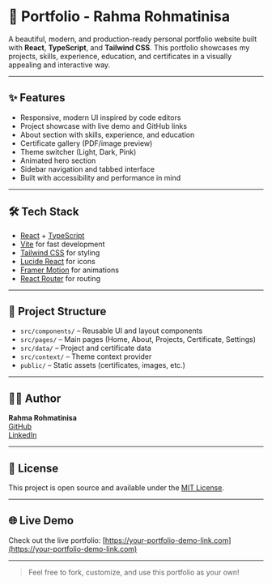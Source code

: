 # 🌟 Portfolio - Rahma Rohmatinisa

A beautiful, modern, and production-ready personal portfolio website built with **React**, **TypeScript**, and **Tailwind CSS**. This portfolio showcases my projects, skills, experience, education, and certificates in a visually appealing and interactive way.

---

## ✨ Features

- Responsive, modern UI inspired by code editors
- Project showcase with live demo and GitHub links
- About section with skills, experience, and education
- Certificate gallery (PDF/image preview)
- Theme switcher (Light, Dark, Pink)
- Animated hero section
- Sidebar navigation and tabbed interface
- Built with accessibility and performance in mind

---

## 🛠️ Tech Stack

- [React](https://react.dev/) + [TypeScript](https://www.typescriptlang.org/)
- [Vite](https://vitejs.dev/) for fast development
- [Tailwind CSS](https://tailwindcss.com/) for styling
- [Lucide React](https://lucide.dev/) for icons
- [Framer Motion](https://www.framer.com/motion/) for animations
- [React Router](https://reactrouter.com/) for routing

---

## 📁 Project Structure

- `src/components/` – Reusable UI and layout components
- `src/pages/` – Main pages (Home, About, Projects, Certificate, Settings)
- `src/data/` – Project and certificate data
- `src/context/` – Theme context provider
- `public/` – Static assets (certificates, images, etc.)

---

## 🧑‍💻 Author

**Rahma Rohmatinisa**  
[GitHub](https://github.com/rahmatrix)  
[LinkedIn](https://www.linkedin.com/in/rahmatrix/)  

---

## 📄 License

This project is open source and available under the [MIT License](LICENSE).

---

## 🌐 Live Demo

Check out the live portfolio: [https://your-portfolio-demo-link.com](https://your-portfolio-demo-link.com)

---

> Feel free to fork, customize, and use this portfolio as your own!

